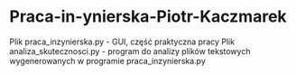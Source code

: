 # Praca-in-ynierska-Piotr-Kaczmarek
Plik praca_inzynierska.py - GUI, część praktyczna pracy
Plik analiza_skutecznosci.py - program do analizy plików tekstowych wygenerowanych w programie praca_inzynierska.py
